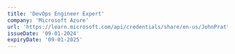 ```yaml
---
title: 'DevOps Engineer Expert'
company: 'Microsoft Azure'
url: 'https://learn.microsoft.com/api/credentials/share/en-us/JohnPratt-2729/C575C770853A6C15'
issueDate: '09-01-2024'
expiryDate: '09-01-2025'
---
```


